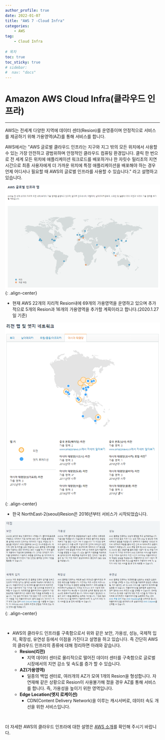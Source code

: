 ```yaml
---
author_profile: true
date: 2022-01-07
title: "AWS 7 -Cloud Infra"
categories: 
    - AWS
tag: 
    - Cloud Infra

# 목차
toc: true  
toc_sticky: true 
# sidebar:
#  nav: "docs"
---
```


# Amazon AWS Cloud Infra(클라우드 인프라)

---

AWS는 전세계 다양한 지역에 데이터 센터(Resion)를 운영중이며 안정적으로 서비스를 제공하기 위해 가용영역(AZ)를 통해 서비스를 합니다.


AWS에서는 "AWS 글로벌 클라우드 인프라는 지구와 지그 밖의 모든 위치에서 사용할 수 있는 가장 안전하고 광범위하며 안정적인 클라우드 컴퓨팅 환경입니다. 클릭 한 번으로 전 세계 모든 위치에 애플리케이션 워크로드를 배포하거나 한 자릿수 밀리초의 지연 시간으로 최종 사용자에게 더 가까운 위치에 특정 애플리케이션을 배포해야 하는 경우 언제 어디서나 필요할 때 AWS의 글로벌 인프라를 사용할 수 있습니다." 라고 설명하고 있습니다.

​![Cloud Infra 1](/assets/images/2022-01-07/AWS48.png){: .align-center}

- 현재 AWS 22개의 지리적 Resion내에 69개의 가용영역을 운영하고 있으며 추가적으로 5개의 Resion과 16개의 가용영역을 추가할 계획이라고 합니다.(2020.1.27일 기준)

​![Cloud Infra 2](/assets/images/2022-01-07/AWS49.png){: .align-center}

- 한국 NorthEast-2(seoul)Resion은 2016년부터 서비스가 시작되었습니다.

​![Cloud Infra 3](/assets/images/2022-01-07/AWS50.png){: .align-center}

​
- AWS의 클라우드 인프라를 구축함으로서 위와 같은 보안, 가용성, 성능, 국제적 입지, 확장성, 유연성 등에서 이점을 가진다고 설명을 하고 있습니다. 즉 간단히 AWS의 클라우드 인프라의 종류에 대해 정리하면 아래와 같습니다.
    - **Resion(리전)**
        - 지역 데이터 센터로 물리적으로 떨어진 데이터 센터를 구축함으로 글로벌 시장에서의 지연 감소 및 속도를 증가 할 수 있습니다.
    - **AZ(가용영역)**
        - 일종의 백업 센터로, 여러개의 AZ가 모여 1개의 Resion을 형성합니다. 자연재해 같은 상황으로 Resion이 사용불가해 졌을 경우 AZ를 통해 서비스를 합니다. 즉, 가용성을 높이기 위한 영역입니다.
    - **Edge Location(엣지 로케이션)**
        - CDN(Content Delivery Network)을 이루는 캐시서버로, 데이터 속도 개선을 위한 서비스입니다.

​

더 자세한 AWS의 클라우드 인프라에 대한 설명은 [AWS 소개](aws.amazon.com)를 확인해 주시기 바랍니다.